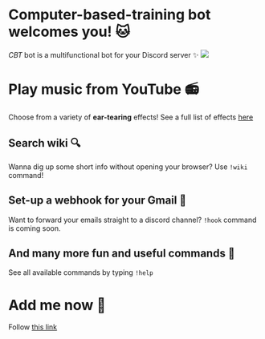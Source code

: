 ﻿# Computer-based-training bot welcomes you! 🐱
*CBT* bot is a multifunctional bot for your Discord server ✨
![](https://i.ibb.co/123WyPJ/Screenshot-40.png)

# Play music from YouTube 📻

Choose from a variety of **ear-tearing** effects!
See a full list of effects [here](https://ffmpeg.org/ffmpeg-filters.html)

## Search wiki 🔍

Wanna dig up some short info without opening your browser? Use `!wiki` command!

## Set-up a webhook for your Gmail  📨
Want to forward your emails straight to a discord channel? `!hook` command is coming soon.

## And many more fun  and useful commands  🤡
See all available commands by typing `!help`

# Add me now 👋
Follow [this link](https://discord.com/api/oauth2/authorize?client_id=704319807016665138&permissions=3405888&scope=bot)

